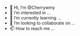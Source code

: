 - 👋 Hi, I’m @Cherrywmy
- 👀 I’m interested in ...
- 🌱 I’m currently learning ...
- 💞️ I’m looking to collaborate on ...
- 📫 How to reach me ...

<!---
Cherrywmy/Cherrywmy is a ✨ special ✨ repository because its `README.md` (this file) appears on your GitHub profile.
You can click the Preview link to take a look at your changes.
--->
